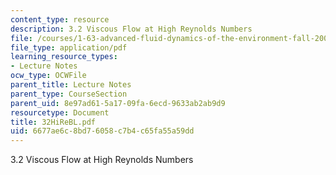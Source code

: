 ```yaml
---
content_type: resource
description: 3.2 Viscous Flow at High Reynolds Numbers
file: /courses/1-63-advanced-fluid-dynamics-of-the-environment-fall-2002/6677ae6c8bd76058c7b4c65fa55a59dd_32HiReBL.pdf
file_type: application/pdf
learning_resource_types:
- Lecture Notes
ocw_type: OCWFile
parent_title: Lecture Notes
parent_type: CourseSection
parent_uid: 8e97ad61-5a17-09fa-6ecd-9633ab2ab9d9
resourcetype: Document
title: 32HiReBL.pdf
uid: 6677ae6c-8bd7-6058-c7b4-c65fa55a59dd
---
```

3.2 Viscous Flow at High Reynolds Numbers

